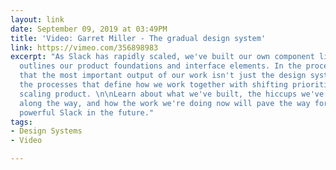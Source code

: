 ```yaml
---
layout: link
date: September 09, 2019 at 03:49PM
title: 'Video: Garret Miller - The gradual design system'
link: https://vimeo.com/356898983
excerpt: "As Slack has rapidly scaled, we've built our own component library that
  outlines our product foundations and interface elements. In the process, we found
  that the most important output of our work isn't just the design system, but rather
  the processes that define how we work together with shifting priorities and a rapidly
  scaling product. \n\nLearn about what we've built, the hiccups we've encountered
  along the way, and how the work we're doing now will pave the way for an even more
  powerful Slack in the future."
tags:
- Design Systems
- Video

---
```

